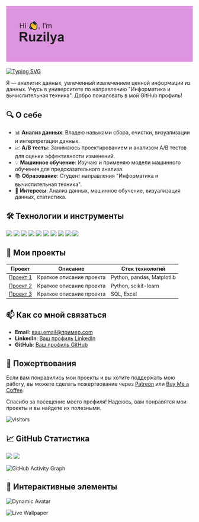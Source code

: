 ![Header](https://github.com/theoldvalyria/theoldvalyria/blob/main/header.png)

[![Typing SVG](https://readme-typing-svg.herokuapp.com?font=Fira+Code&size=30&pause=1000&color=F0D7F7&center=true&width=1000&lines=Data+Analyst)](https://git.io/typing-svg)

Я — аналитик данных, увлеченный извлечением ценной информации из данных. Учусь в университете по направлению "Информатика и вычислительная техника". Добро пожаловать в мой GitHub профиль!


## 🔍 О себе

- 📊 **Анализ данных**: Владею навыками сбора, очистки, визуализации и интерпретации данных.
- 📈 **A/B тесты**: Занимаюсь проектированием и анализом A/B тестов для оценки эффективности изменений.
- 💡 **Машинное обучение**: Изучаю и применяю модели машинного обучения для предсказательного анализа.
- 📚 **Образование**: Студент направления "Информатика и вычислительная техника".
- 🌟 **Интересы**: Анализ данных, машинное обучение, визуализация данных, статистика.

## 🛠️ Технологии и инструменты

<p align="left">
  <img src="https://img.shields.io/badge/Python-3776AB?style=for-the-badge&logo=python&logoColor=white"/>
  <img src="https://img.shields.io/badge/SQL-4479A1?style=for-the-badge&logo=sql&logoColor=white"/>
  <img src="https://img.shields.io/badge/pandas-150458?style=for-the-badge&logo=pandas&logoColor=white"/>
  <img src="https://img.shields.io/badge/NumPy-013243?style=for-the-badge&logo=numpy&logoColor=white"/>
  <img src="https://img.shields.io/badge/Matplotlib-FF5733?style=for-the-badge&logo=matplotlib&logoColor=white"/>
  <img src="https://img.shields.io/badge/Seaborn-2E75B6?style=for-the-badge&logo=seaborn&logoColor=white"/>
  <img src="https://img.shields.io/badge/scikit--learn-F7931E?style=for-the-badge&logo=scikit-learn&logoColor=white"/>
  <img src="https://img.shields.io/badge/Jupyter-F37626?style=for-the-badge&logo=jupyter&logoColor=white"/>
  <img src="https://img.shields.io/badge/Git-F05032?style=for-the-badge&logo=git&logoColor=white"/>
  <img src="https://img.shields.io/badge/Excel-217346?style=for-the-badge&logo=microsoft-excel&logoColor=white"/>
</p>

## 📂 Мои проекты

| Проект | Описание | Стек технологий |
|--------|-----------|-----------------|
| [Проект 1](https://github.com/yourusername/project1) | Краткое описание проекта | Python, pandas, Matplotlib |
| [Проект 2](https://github.com/yourusername/project2) | Краткое описание проекта | Python, scikit-learn |
| [Проект 3](https://github.com/yourusername/project3) | Краткое описание проекта | SQL, Excel |

## 📫 Как со мной связаться

- **Email**: [ваш.email@пример.com](mailto:ваш.email@пример.com)
- **LinkedIn**: [Ваш профиль LinkedIn](https://www.linkedin.com/in/ваш-профиль/)
- **GitHub**: [Ваш профиль GitHub](https://github.com/yourusername)

## 🌟 Пожертвования

Если вам понравились мои проекты и вы хотите поддержать мою работу, вы можете сделать пожертвование через [Patreon](https://www.patreon.com/yourusername) или [Buy Me a Coffee](https://www.buymeacoffee.com/yourusername).

Спасибо за посещение моего профиля! Надеюсь, вам понравятся мои проекты и вы найдете их полезными.

![visitors](https://visitor-badge.glitch.me/badge?page_id=yourusername.yourusername)

## 📈 GitHub Статистика

<p align="left">
  <img src="https://github-readme-stats.vercel.app/api?username=yourusername&show_icons=true&theme=radical"/>
  <img src="https://github-readme-stats.vercel.app/api/top-langs/?username=yourusername&layout=compact&theme=radical"/>
</p>

![GitHub Activity Graph](https://activity-graph.herokuapp.com/graph?username=yourusername&theme=react-dark)

## 🔄 Интерактивные элементы

![Dynamic Avatar](https://github.com/yourusername/yourrepository/blob/main/dynamic_avatar.gif)

![Live Wallpaper](https://github.com/yourusername/yourrepository/blob/main/live_wallpaper.gif)
